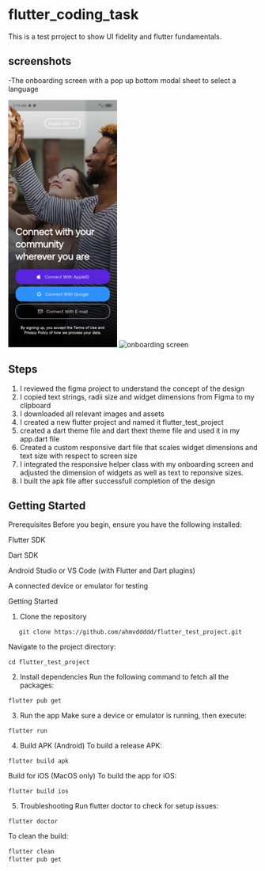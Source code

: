 # flutter_coding_task

This is a test prroject to show UI fidelity and flutter fundamentals.

## screenshots
-The onboarding screen with a pop up bottom modal sheet to select a language

<p>
<img src="assets/utility_images/Sc_1.png" alt="onboarding screen" width="220" height="500"/>
 <img src="assets/utilitu_images/Sc_2.png" alt="onboarding screen" width="220" height="500"/>  
</p>

## Steps
1. I reviewed the figma project to understand the concept of the design
2. I copied text strings, radii size and widget dimensions from Figma to my clipboard
3. I downloaded all relevant images and assets
4. I created a new flutter project and named it flutter_test_project
5. created a dart theme file and dart thext theme file and used it in my app.dart file
6. Created a custom responsive dart file that scales widget dimensions and text size with respect to screen size
7. I integrated the responsive helper class with my onboarding screen and adjusted the dimension of widgets as well as text to reponsive sizes.
8. I built the apk file after successfull completion of the design

   
## Getting Started

Prerequisites
Before you begin, ensure you have the following installed:

Flutter SDK

Dart SDK

Android Studio or VS Code (with Flutter and Dart plugins)

A connected device or emulator for testing

Getting Started
1. Clone the repository
```
   git clone https://github.com/ahmvddddd/flutter_test_project.git
```
Navigate to the project directory:
```
cd flutter_test_project
```

2. Install dependencies
Run the following command to fetch all the packages:
```
flutter pub get
```

3. Run the app
Make sure a device or emulator is running, then execute:
```
flutter run
```

4. Build APK (Android)
To build a release APK:
```
flutter build apk
```
Build for iOS (MacOS only)
To build the app for iOS:
```
flutter build ios
```

5. Troubleshooting
Run flutter doctor to check for setup issues:
```
flutter doctor

```
To clean the build:
```
flutter clean
flutter pub get
```
